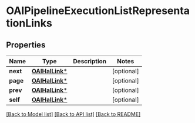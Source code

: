 # OAIPipelineExecutionListRepresentationLinks

## Properties
Name | Type | Description | Notes
------------ | ------------- | ------------- | -------------
**next** | [**OAIHalLink***](OAIHalLink.md) |  | [optional] 
**page** | [**OAIHalLink***](OAIHalLink.md) |  | [optional] 
**prev** | [**OAIHalLink***](OAIHalLink.md) |  | [optional] 
**self** | [**OAIHalLink***](OAIHalLink.md) |  | [optional] 

[[Back to Model list]](../README.md#documentation-for-models) [[Back to API list]](../README.md#documentation-for-api-endpoints) [[Back to README]](../README.md)


